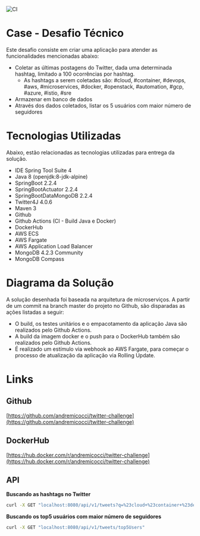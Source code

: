![CI](https://github.com/andremicocci/twitter-challenge/workflows/CI/badge.svg)

# Case - Desafio Técnico

Este desafio consiste em criar uma aplicação para atender as funcionalidades mencionadas abaixo:
- Coletar as últimas postagens do Twitter, dada uma determinada hashtag, limitado a 100 ocorrências por hashtag.
	- As hashtags a serem coletadas são: #cloud, #container, #devops, #aws, #microservices, #docker, #openstack, #automation, #gcp, #azure, #istio, #sre
- Armazenar em banco de dados
- Através dos dados coletados, listar os 5 usuários com maior número de seguidores

# Tecnologias Utilizadas
Abaixo, estão relacionadas as tecnologias utilizadas para entrega da solução.
- IDE Spring Tool Suite 4
- Java 8 (openjdk:8-jdk-alpine)
- SpringBoot 2.2.4
- SpringBootActuator 2.2.4
- SpringBootDataMongoDB 2.2.4
- Twitter4J 4.0.6
- Maven 3
- Github
- Github Actions (CI - Build Java e Docker)
- DockerHub
- AWS ECS
- AWS Fargate
- AWS Application Load Balancer
- MongoDB 4.2.3 Community
- MongoDB Compass

# Diagrama da Solução
A solução desenhada foi baseada na arquitetura de microserviços. 
A partir de um commit na branch master do projeto no Github, são disparadas as ações listadas a seguir:
- O build, os testes unitários e o empacotamento da aplicação Java são realizados pelo Github Actions. 
 - A build da imagem docker e o push para o DockerHub também são realizados pelo Github Actions.
 - É realizado um estímulo via webhook ao AWS Fargate, para começar o processo de atualização da aplicação via Rolling Update.

# Links
## Github
[https://github.com/andremicocci/twitter-challenge](https://github.com/andremicocci/twitter-challenge)

## DockerHub
[https://hub.docker.com/r/andremicocci/twitter-challenge](https://hub.docker.com/r/andremicocci/twitter-challenge)

## API
**Buscando as hashtags no Twitter**
```sh
curl -X GET "localhost:8080/api/v1/tweets?q=%23cloud+%23container+%23devops+%23aws+%23microservices+%23docker+%23openstack+%23automation+%23gcp+%23azure+%23istio+%23sre"
```

**Buscando os top5 usuários com maior número de seguidores**
```sh
curl -X GET "localhost:8080/api/v1/tweets/top5Users"
```